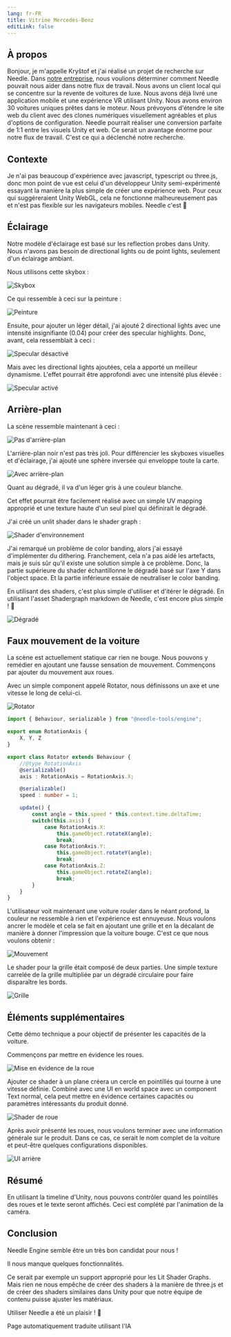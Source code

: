 ```yaml
---
lang: fr-FR
title: Vitrine Mercedes-Benz
editLink: false
---
```


## À propos

Bonjour, je m'appelle Kryštof et j'ai réalisé un projet de recherche sur Needle. Dans [notre entreprise](https://www.ishowroom.cz/home/), nous voulions déterminer comment Needle pouvait nous aider dans notre flux de travail. Nous avons un client local qui se concentre sur la revente de voitures de luxe. Nous avons déjà livré une application mobile et une expérience VR utilisant Unity. Nous avons environ 30 voitures uniques prêtes dans le moteur. Nous prévoyons d'étendre le site web du client avec des clones numériques visuellement agréables et plus d'options de configuration. Needle pourrait réaliser une conversion parfaite de 1:1 entre les visuels Unity et web. Ce serait un avantage énorme pour notre flux de travail. C'est ce qui a déclenché notre recherche.


<sample src="https://engine.needle.tools/demos/mercedes-benz-demo/" />


## Contexte

Je n'ai pas beaucoup d'expérience avec javascript, typescript ou three.js, donc mon point de vue est celui d'un développeur Unity semi-expérimenté essayant la manière la plus simple de créer une expérience web. Pour ceux qui suggéreraient Unity WebGL, cela ne fonctionne malheureusement pas et n'est pas flexible sur les navigateurs mobiles. Needle c'est 💚


## Éclairage

Notre modèle d'éclairage est basé sur les reflection probes dans Unity. Nous n'avons pas besoin de directional lights ou de point lights, seulement d'un éclairage ambiant.


Nous utilisons cette skybox :

 ![Skybox](/showcase-mercedes/1_skybox.png)

Ce qui ressemble à ceci sur la peinture :

![Peinture](/showcase-mercedes/2_paintjob_simple.jpg)

Ensuite, pour ajouter un léger détail, j'ai ajouté 2 directional lights avec une intensité insignifiante (0.04) pour créer des specular highlights. Donc, avant, cela ressemblait à ceci :

![Specular désactivé](/showcase-mercedes/3_SpecularHighlights_off.jpg)

Mais avec les directional lights ajoutées, cela a apporté un meilleur dynamisme. L'effet pourrait être approfondi avec une intensité plus élevée :

![Specular activé](/showcase-mercedes/4_SpecularHighlights_on.jpg)



## Arrière-plan

La scène ressemble maintenant à ceci :

![Pas d'arrière-plan](/showcase-mercedes/5_NoBackground.jpg)

L'arrière-plan noir n'est pas très joli. Pour différencier les skyboxes visuelles et d'éclairage, j'ai ajouté une sphère inversée qui enveloppe toute la carte.

![Avec arrière-plan](/showcase-mercedes/6_MapBackground.png)

Quant au dégradé, il va d'un léger gris à une couleur blanche.

Cet effet pourrait être facilement réalisé avec un simple UV mapping approprié et une texture haute d'un seul pixel qui définirait le dégradé.

J'ai créé un unlit shader dans le shader graph :

![Shader d'environnement](/showcase-mercedes/7_EnvShaderGraph.jpg)

J'ai remarqué un problème de color banding, alors j'ai essayé d'implémenter du dithering. Franchement, cela n'a pas aidé les artefacts, mais je suis sûr qu'il existe une solution simple à ce problème. Donc, la partie supérieure du shader échantillonne le dégradé basé sur l'axe Y dans l'object space. Et la partie inférieure essaie de neutraliser le color banding.

En utilisant des shaders, c'est plus simple d'utiliser et d'itérer le dégradé. En utilisant l'asset Shadergraph markdown de Needle, c'est encore plus simple ! 🌵

![Dégradé](/showcase-mercedes/8_Gradiant.png)


## Faux mouvement de la voiture

La scène est actuellement statique car rien ne bouge. Nous pouvons y remédier en ajoutant une fausse sensation de mouvement. Commençons par ajouter du mouvement aux roues.

Avec un simple component appelé Rotator, nous définissons un axe et une vitesse le long de celui-ci.

![Rotator](/showcase-mercedes/9_Rotator.png)
```ts twoslash
import { Behaviour, serializable } from "@needle-tools/engine";

export enum RotationAxis {
    X, Y, Z
}

export class Rotator extends Behaviour {
    //@type RotationAxis
    @serializable()
    axis : RotationAxis = RotationAxis.X;

    @serializable()
    speed : number = 1;

    update() {
        const angle = this.speed * this.context.time.deltaTime;
        switch(this.axis) {
            case RotationAxis.X:
                this.gameObject.rotateX(angle);
                break;
            case RotationAxis.Y:
                this.gameObject.rotateY(angle);
                break;
            case RotationAxis.Z:
                this.gameObject.rotateZ(angle);
                break;
        }
    }
}
```


L'utilisateur voit maintenant une voiture rouler dans le néant profond, la couleur ne ressemble à rien et l'expérience est ennuyeuse. Nous voulons ancrer le modèle et cela se fait en ajoutant une grille et en la décalant de manière à donner l'impression que la voiture bouge. C'est ce que nous voulons obtenir :

![Mouvement](/showcase-mercedes/10_WheelsAndGrid.png)

Le shader pour la grille était composé de deux parties. Une simple texture carrelée de la grille multipliée par un dégradé circulaire pour faire disparaître les bords.

![Grille](/showcase-mercedes/11_GridShader.jpg)


## Éléments supplémentaires

Cette démo technique a pour objectif de présenter les capacités de la voiture.

Commençons par mettre en évidence les roues.

![Mise en évidence de la roue](/showcase-mercedes/12_WheelWithText.png)

Ajouter ce shader à un plane créera un cercle en pointillés qui tourne à une vitesse définie. Combiné avec une UI en world space avec un component Text normal, cela peut mettre en évidence certaines capacités ou paramètres intéressants du produit donné.

![Shader de roue](/showcase-mercedes/13_WheelShader.jpg)

Après avoir présenté les roues, nous voulons terminer avec une information générale sur le produit. Dans ce cas, ce serait le nom complet de la voiture et peut-être quelques configurations disponibles.

![UI arrière](/showcase-mercedes/14_RearUI.jpg)



## Résumé

En utilisant la timeline d'Unity, nous pouvons contrôler quand les pointillés des roues et le texte seront affichés. Ceci est complété par l'animation de la caméra.


## Conclusion

Needle Engine semble être un très bon candidat pour nous !

Il nous manque quelques fonctionnalités.

Ce serait par exemple un support approprié pour les Lit Shader Graphs. Mais rien ne nous empêche de créer des shaders à la manière de three.js et de créer des shaders similaires dans Unity pour que notre équipe de contenu puisse ajuster les matériaux.

Utiliser Needle a été un plaisir ! 🌵


Page automatiquement traduite utilisant l'IA